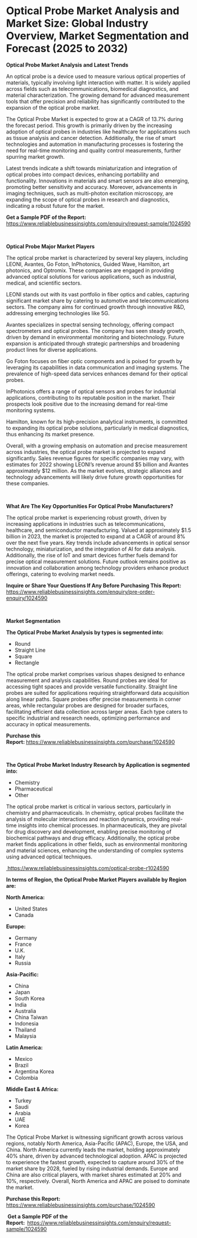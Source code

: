 <p><h1>Optical Probe Market Analysis and Market Size: Global Industry Overview, Market Segmentation and Forecast (2025 to 2032)</h1></p><p><strong>Optical Probe Market Analysis and Latest Trends</strong></p>
<p><p>An optical probe is a device used to measure various optical properties of materials, typically involving light interaction with matter. It is widely applied across fields such as telecommunications, biomedical diagnostics, and material characterization. The growing demand for advanced measurement tools that offer precision and reliability has significantly contributed to the expansion of the optical probe market.</p><p>The Optical Probe Market is expected to grow at a CAGR of 13.7% during the forecast period. This growth is primarily driven by the increasing adoption of optical probes in industries like healthcare for applications such as tissue analysis and cancer detection. Additionally, the rise of smart technologies and automation in manufacturing processes is fostering the need for real-time monitoring and quality control measurements, further spurring market growth.</p><p>Latest trends indicate a shift towards miniaturization and integration of optical probes into compact devices, enhancing portability and functionality. Innovations in materials and smart sensors are also emerging, promoting better sensitivity and accuracy. Moreover, advancements in imaging techniques, such as multi-photon excitation microscopy, are expanding the scope of optical probes in research and diagnostics, indicating a robust future for the market.</p></p>
<p><strong>Get a Sample PDF of the Report:&nbsp;</strong> <a href="https://www.reliablebusinessinsights.com/enquiry/request-sample/1024590?utm_campaign=2099&utm_medium=2&utm_source=Github&utm_content=ia&utm_term=17042025&utm_id=optical-probe">https://www.reliablebusinessinsights.com/enquiry/request-sample/1024590</a></p>
<p>&nbsp;</p>
<p><strong>Optical Probe Major Market Players</strong></p>
<p><p>The optical probe market is characterized by several key players, including LEONI, Avantes, Go Foton, InPhotonics, Guided Wave, Hamilton, art photonics, and Optromix. These companies are engaged in providing advanced optical solutions for various applications, such as industrial, medical, and scientific sectors.</p><p>LEONI stands out with its vast portfolio in fiber optics and cables, capturing significant market share by catering to automotive and telecommunications sectors. The company aims for continued growth through innovative R&D, addressing emerging technologies like 5G.</p><p>Avantes specializes in spectral sensing technology, offering compact spectrometers and optical probes. The company has seen steady growth, driven by demand in environmental monitoring and biotechnology. Future expansion is anticipated through strategic partnerships and broadening product lines for diverse applications.</p><p>Go Foton focuses on fiber optic components and is poised for growth by leveraging its capabilities in data communication and imaging systems. The prevalence of high-speed data services enhances demand for their optical probes.</p><p>InPhotonics offers a range of optical sensors and probes for industrial applications, contributing to its reputable position in the market. Their prospects look positive due to the increasing demand for real-time monitoring systems.</p><p>Hamilton, known for its high-precision analytical instruments, is committed to expanding its optical probe solutions, particularly in medical diagnostics, thus enhancing its market presence.</p><p>Overall, with a growing emphasis on automation and precise measurement across industries, the optical probe market is projected to expand significantly. Sales revenue figures for specific companies may vary, with estimates for 2022 showing LEONI’s revenue around $5 billion and Avantes approximately $12 million. As the market evolves, strategic alliances and technology advancements will likely drive future growth opportunities for these companies.</p></p>
<p>&nbsp;</p>
<p><strong>What Are The Key Opportunities For Optical Probe Manufacturers?</strong></p>
<p><p>The optical probe market is experiencing robust growth, driven by increasing applications in industries such as telecommunications, healthcare, and semiconductor manufacturing. Valued at approximately $1.5 billion in 2023, the market is projected to expand at a CAGR of around 8% over the next five years. Key trends include advancements in optical sensor technology, miniaturization, and the integration of AI for data analysis. Additionally, the rise of IoT and smart devices further fuels demand for precise optical measurement solutions. Future outlook remains positive as innovation and collaboration among technology providers enhance product offerings, catering to evolving market needs.</p></p>
<p><strong>Inquire or Share Your Questions If Any Before Purchasing This Report:</strong> <a href="https://www.reliablebusinessinsights.com/enquiry/pre-order-enquiry/1024590?utm_campaign=2099&utm_medium=2&utm_source=Github&utm_content=ia&utm_term=17042025&utm_id=optical-probe">https://www.reliablebusinessinsights.com/enquiry/pre-order-enquiry/1024590</a></p>
<p>&nbsp;</p>
<p><strong>Market Segmentation</strong></p>
<p><strong>The Optical Probe Market Analysis by types is segmented into:</strong></p>
<p><ul><li>Round</li><li>Straight Line</li><li>Square</li><li>Rectangle</li></ul></p>
<p><p>The optical probe market comprises various shapes designed to enhance measurement and analysis capabilities. Round probes are ideal for accessing tight spaces and provide versatile functionality. Straight line probes are suited for applications requiring straightforward data acquisition along linear paths. Square probes offer precise measurements in corner areas, while rectangular probes are designed for broader surfaces, facilitating efficient data collection across larger areas. Each type caters to specific industrial and research needs, optimizing performance and accuracy in optical measurements.</p></p>
<p><strong>Purchase this Report:&nbsp;</strong><a href="https://www.reliablebusinessinsights.com/purchase/1024590?utm_campaign=2099&utm_medium=2&utm_source=Github&utm_content=ia&utm_term=17042025&utm_id=optical-probe">https://www.reliablebusinessinsights.com/purchase/1024590</a></p>
<p>&nbsp;</p>
<p><strong>The Optical Probe Market Industry Research by Application is segmented into:</strong></p>
<p><ul><li>Chemistry</li><li>Pharmaceutical</li><li>Other</li></ul></p>
<p><p>The optical probe market is critical in various sectors, particularly in chemistry and pharmaceuticals. In chemistry, optical probes facilitate the analysis of molecular interactions and reaction dynamics, providing real-time insights into chemical processes. In pharmaceuticals, they are pivotal for drug discovery and development, enabling precise monitoring of biochemical pathways and drug efficacy. Additionally, the optical probe market finds applications in other fields, such as environmental monitoring and material sciences, enhancing the understanding of complex systems using advanced optical techniques.</p></p>
<p><a href="https://www.reliablebusinessinsights.com/optical-probe-r1024590?utm_campaign=2099&utm_medium=2&utm_source=Github&utm_content=ia&utm_term=17042025&utm_id=optical-probe">&nbsp;https://www.reliablebusinessinsights.com/optical-probe-r1024590</a></p>
<p><strong>In terms of Region, the Optical Probe Market Players available by Region are:</strong></p>
<p>
    <p> <strong> North America: </strong>
        <ul>
            <li>United States</li>
            <li>Canada</li>
        </ul>
        </p> 
    <p> <strong> Europe: </strong>
        <ul>
            <li>Germany</li>
            <li>France</li>
            <li>U.K.</li>
            <li>Italy</li>
            <li>Russia</li>
        </ul>
        </p> 
    <p> <strong> Asia-Pacific: </strong>
        <ul>
            <li>China</li>
            <li>Japan</li>
            <li>South Korea</li>
            <li>India</li>
            <li>Australia</li>
            <li>China Taiwan</li>
            <li>Indonesia</li>
            <li>Thailand</li>
            <li>Malaysia</li>
        </ul>
        </p> 
    <p> <strong> Latin America: </strong>
        <ul>
            <li>Mexico</li>
            <li>Brazil</li>
            <li>Argentina Korea</li>
            <li>Colombia</li>
        </ul>
        </p> 
    <p> <strong> Middle East & Africa: </strong>
        <ul>
            <li>Turkey</li>
            <li>Saudi</li>
            <li>Arabia</li>
            <li>UAE</li>
            <li>Korea</li>
        </ul>
    </p>
    </p>
<p><p>The Optical Probe Market is witnessing significant growth across various regions, notably North America, Asia-Pacific (APAC), Europe, the USA, and China. North America currently leads the market, holding approximately 40% share, driven by advanced technological adoption. APAC is projected to experience the fastest growth, expected to capture around 30% of the market share by 2028, fueled by rising industrial demands. Europe and China are also critical players, with market shares estimated at 20% and 10%, respectively. Overall, North America and APAC are poised to dominate the market.</p></p>
<p><strong>Purchase this Report: </strong><a href="https://www.reliablebusinessinsights.com/purchase/1024590?utm_campaign=2099&utm_medium=2&utm_source=Github&utm_content=ia&utm_term=17042025&utm_id=optical-probe">https://www.reliablebusinessinsights.com/purchase/1024590</a></p>
<p>&nbsp;<strong>Get a Sample PDF of the Report:&nbsp;&nbsp;</strong><a href="https://www.reliablebusinessinsights.com/enquiry/request-sample/1024590?utm_campaign=2099&utm_medium=2&utm_source=Github&utm_content=ia&utm_term=17042025&utm_id=optical-probe">https://www.reliablebusinessinsights.com/enquiry/request-sample/1024590</a></p>
<p><strong></strong></p>
<p><p></p><p></p><p></p></p>